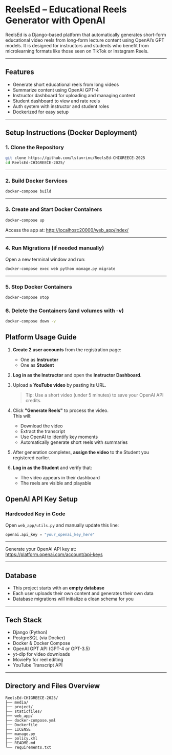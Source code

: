 # ReelsEd – Educational Reels Generator with OpenAI

ReelsEd is a Django-based platform that automatically generates short-form educational video reels from long-form lecture content using OpenAI’s GPT models. It is designed for instructors and students who benefit from microlearning formats like those seen on TikTok or Instagram Reels.

---

## Features

- Generate short educational reels from long videos  
- Summarize content using OpenAI GPT-4  
- Instructor dashboard for uploading and managing content  
- Student dashboard to view and rate reels  
- Auth system with instructor and student roles  
- Dockerized for easy setup  

---

## Setup Instructions (Docker Deployment)

### 1. Clone the Repository

```bash
git clone https://github.com/lstavrinu/ReelsEd-CHIGREECE-2025
cd ReelsEd-CHIGREECE-2025/
```

---

### 2. Build Docker Services

```bash
docker-compose build
```


---

### 3. Create and Start Docker Containers

```bash
docker-compose up
```

Access the app at: [http://localhost:20000/web_app/index/](http://localhost:20000/web_app/index/)

---


### 4. Run Migrations (if needed manually)

Open a new terminal window and run:

```bash
docker-compose exec web python manage.py migrate
```

---


### 5. Stop Docker Containers

```bash
docker-compose stop
```

### 6. Delete the Containers (and volumes with -v)

```bash
docker-compose down -v
```

##  Platform Usage Guide

1. **Create 2 user accounts** from the registration page:
   - One as **Instructor**
   - One as **Student**

2. **Log in as the Instructor** and open the **Instructor Dashboard**.

3. Upload a **YouTube video** by pasting its URL.  
   > Tip: Use a short video (under 5 minutes) to save your OpenAI API credits.

4. Click **"Generate Reels"** to process the video.  
   This will:
   - Download the video
   - Extract the transcript
   - Use OpenAI to identify key moments
   - Automatically generate short reels with summaries

5. After generation completes, **assign the video** to the Student you registered earlier.

6. **Log in as the Student** and verify that:
   - The video appears in their dashboard
   - The reels are visible and playable

##  OpenAI API Key Setup


### Hardcoded Key in Code 

Open `web_app/utils.py` and manually update this line:

```python
openai.api_key = "your_openai_key_here"
```


---

Generate your OpenAI API key at:  
https://platform.openai.com/account/api-keys

---

## Database

- This project starts with an **empty database**
- Each user uploads their own content and generates their own data
- Database migrations will initialize a clean schema for you

---

## Tech Stack

- Django (Python)
- PostgreSQL (via Docker)
- Docker & Docker Compose
- OpenAI GPT API (GPT-4 or GPT-3.5)
- yt-dlp for video downloads
- MoviePy for reel editing
- YouTube Transcript API

---

## Directory and Files Overview

```
ReelsEd-CHIGREECE-2025/
├── media/
├── project/
├── staticfiles/
├── web_app/
├── docker-compose.yml
├── Dockerfile
├── LICENSE
├── manage.py
├── policy.xml
├── README.md
└── requirements.txt
```
